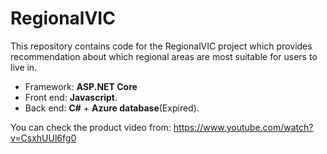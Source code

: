 # RegionalVIC
This repository contains code for the RegionalVIC project which provides recommendation about which regional areas are most suitable for users to live in. 
* Framework: **ASP.NET Core**
* Front end: **Javascript**. 
* Back end: **C#** + **Azure database**(Expired).

You can check the product video from: https://www.youtube.com/watch?v=CsxhUUl6fg0


